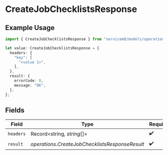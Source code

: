 # CreateJobChecklistsResponse

## Example Usage

```typescript
import { CreateJobChecklistsResponse } from "servicem8/models/operations";

let value: CreateJobChecklistsResponse = {
  headers: {
    "key": [
      "<value 1>",
    ],
  },
  result: {
    errorCode: 0,
    message: "OK",
  },
};
```

## Fields

| Field                                          | Type                                           | Required                                       | Description                                    |
| ---------------------------------------------- | ---------------------------------------------- | ---------------------------------------------- | ---------------------------------------------- |
| `headers`                                      | Record<string, *string*[]>                     | :heavy_check_mark:                             | N/A                                            |
| `result`                                       | *operations.CreateJobChecklistsResponseResult* | :heavy_check_mark:                             | N/A                                            |
